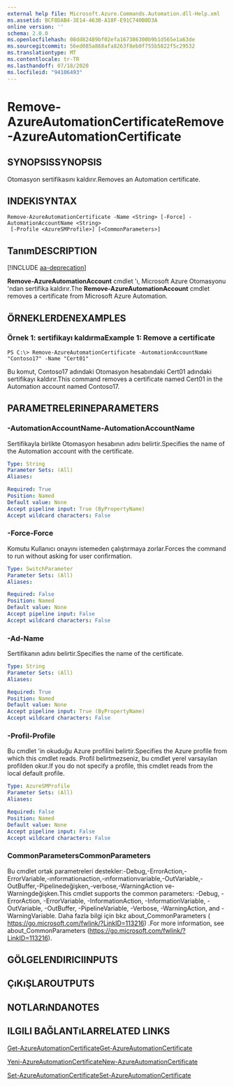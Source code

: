 ```yaml
---
external help file: Microsoft.Azure.Commands.Automation.dll-Help.xml
ms.assetid: BCF8DAB4-3E14-463B-A18F-E91C740B0D3A
online version: ''
schema: 2.0.0
ms.openlocfilehash: 08dd82489bf02efa167386300b9b1d565e1a63de
ms.sourcegitcommit: 56ed085a868afa8263f8eb0f755b5822f5c29532
ms.translationtype: MT
ms.contentlocale: tr-TR
ms.lasthandoff: 07/18/2020
ms.locfileid: "94106493"
---
```

# <span data-ttu-id="5cb30-101">Remove-AzureAutomationCertificate</span><span class="sxs-lookup"><span data-stu-id="5cb30-101">Remove-AzureAutomationCertificate</span></span>

## <span data-ttu-id="5cb30-102">SYNOPSIS</span><span class="sxs-lookup"><span data-stu-id="5cb30-102">SYNOPSIS</span></span>

<span data-ttu-id="5cb30-103">Otomasyon sertifikasını kaldırır.</span><span class="sxs-lookup"><span data-stu-id="5cb30-103">Removes an Automation certificate.</span></span>

## <span data-ttu-id="5cb30-104">INDEKI</span><span class="sxs-lookup"><span data-stu-id="5cb30-104">SYNTAX</span></span>

```
Remove-AzureAutomationCertificate -Name <String> [-Force] -AutomationAccountName <String>
 [-Profile <AzureSMProfile>] [<CommonParameters>]
```

## <span data-ttu-id="5cb30-105">Tanım</span><span class="sxs-lookup"><span data-stu-id="5cb30-105">DESCRIPTION</span></span>

[!INCLUDE [aa-deprecation](../include/aa-deprecation.md)]

<span data-ttu-id="5cb30-106">**Remove-AzureAutomationAccount** cmdlet 'ı, Microsoft Azure Otomasyonu 'ndan sertifika kaldırır.</span><span class="sxs-lookup"><span data-stu-id="5cb30-106">The **Remove-AzureAutomationAccount** cmdlet removes a certificate from Microsoft Azure Automation.</span></span>

## <span data-ttu-id="5cb30-107">ÖRNEKLERDEN</span><span class="sxs-lookup"><span data-stu-id="5cb30-107">EXAMPLES</span></span>

### <span data-ttu-id="5cb30-108">Örnek 1: sertifikayı kaldırma</span><span class="sxs-lookup"><span data-stu-id="5cb30-108">Example 1: Remove a certificate</span></span>
```
PS C:\> Remove-AzureAutomationCertificate -AutomationAccountName "Contoso17" -Name "Cert01"
```

<span data-ttu-id="5cb30-109">Bu komut, Contoso17 adındaki Otomasyon hesabındaki Cert01 adındaki sertifikayı kaldırır.</span><span class="sxs-lookup"><span data-stu-id="5cb30-109">This command removes a certificate named Cert01 in the Automation account named Contoso17.</span></span>

## <span data-ttu-id="5cb30-110">PARAMETRELERINE</span><span class="sxs-lookup"><span data-stu-id="5cb30-110">PARAMETERS</span></span>

### <span data-ttu-id="5cb30-111">-AutomationAccountName</span><span class="sxs-lookup"><span data-stu-id="5cb30-111">-AutomationAccountName</span></span>
<span data-ttu-id="5cb30-112">Sertifikayla birlikte Otomasyon hesabının adını belirtir.</span><span class="sxs-lookup"><span data-stu-id="5cb30-112">Specifies the name of the Automation account with the certificate.</span></span>

```yaml
Type: String
Parameter Sets: (All)
Aliases: 

Required: True
Position: Named
Default value: None
Accept pipeline input: True (ByPropertyName)
Accept wildcard characters: False
```

### <span data-ttu-id="5cb30-113">-Force</span><span class="sxs-lookup"><span data-stu-id="5cb30-113">-Force</span></span>
<span data-ttu-id="5cb30-114">Komutu Kullanıcı onayını istemeden çalıştırmaya zorlar.</span><span class="sxs-lookup"><span data-stu-id="5cb30-114">Forces the command to run without asking for user confirmation.</span></span>

```yaml
Type: SwitchParameter
Parameter Sets: (All)
Aliases: 

Required: False
Position: Named
Default value: None
Accept pipeline input: False
Accept wildcard characters: False
```

### <span data-ttu-id="5cb30-115">-Ad</span><span class="sxs-lookup"><span data-stu-id="5cb30-115">-Name</span></span>
<span data-ttu-id="5cb30-116">Sertifikanın adını belirtir.</span><span class="sxs-lookup"><span data-stu-id="5cb30-116">Specifies the name of the certificate.</span></span>

```yaml
Type: String
Parameter Sets: (All)
Aliases: 

Required: True
Position: Named
Default value: None
Accept pipeline input: True (ByPropertyName)
Accept wildcard characters: False
```

### <span data-ttu-id="5cb30-117">-Profil</span><span class="sxs-lookup"><span data-stu-id="5cb30-117">-Profile</span></span>
<span data-ttu-id="5cb30-118">Bu cmdlet 'in okuduğu Azure profilini belirtir.</span><span class="sxs-lookup"><span data-stu-id="5cb30-118">Specifies the Azure profile from which this cmdlet reads.</span></span>
<span data-ttu-id="5cb30-119">Profil belirtmezseniz, bu cmdlet yerel varsayılan profilden okur.</span><span class="sxs-lookup"><span data-stu-id="5cb30-119">If you do not specify a profile, this cmdlet reads from the local default profile.</span></span>

```yaml
Type: AzureSMProfile
Parameter Sets: (All)
Aliases: 

Required: False
Position: Named
Default value: None
Accept pipeline input: False
Accept wildcard characters: False
```

### <span data-ttu-id="5cb30-120">CommonParameters</span><span class="sxs-lookup"><span data-stu-id="5cb30-120">CommonParameters</span></span>
<span data-ttu-id="5cb30-121">Bu cmdlet ortak parametreleri destekler:-Debug,-ErrorAction,-ErrorVariable,-ınformationaction,-ınformationvariable,-OutVariable,-OutBuffer,-Pipelinedeğişken,-verbose,-WarningAction ve-Warningdeğişken.</span><span class="sxs-lookup"><span data-stu-id="5cb30-121">This cmdlet supports the common parameters: -Debug, -ErrorAction, -ErrorVariable, -InformationAction, -InformationVariable, -OutVariable, -OutBuffer, -PipelineVariable, -Verbose, -WarningAction, and -WarningVariable.</span></span> <span data-ttu-id="5cb30-122">Daha fazla bilgi için bkz about_CommonParameters ( https://go.microsoft.com/fwlink/?LinkID=113216) .</span><span class="sxs-lookup"><span data-stu-id="5cb30-122">For more information, see about_CommonParameters (https://go.microsoft.com/fwlink/?LinkID=113216).</span></span>

## <span data-ttu-id="5cb30-123">GÖLGELENDIRICI</span><span class="sxs-lookup"><span data-stu-id="5cb30-123">INPUTS</span></span>

## <span data-ttu-id="5cb30-124">ÇıKıŞLAR</span><span class="sxs-lookup"><span data-stu-id="5cb30-124">OUTPUTS</span></span>

## <span data-ttu-id="5cb30-125">NOTLARıNDA</span><span class="sxs-lookup"><span data-stu-id="5cb30-125">NOTES</span></span>

## <span data-ttu-id="5cb30-126">ILGILI BAĞLANTıLAR</span><span class="sxs-lookup"><span data-stu-id="5cb30-126">RELATED LINKS</span></span>

[<span data-ttu-id="5cb30-127">Get-AzureAutomationCertificate</span><span class="sxs-lookup"><span data-stu-id="5cb30-127">Get-AzureAutomationCertificate</span></span>](./Get-AzureAutomationCertificate.md)

[<span data-ttu-id="5cb30-128">Yeni-AzureAutomationCertificate</span><span class="sxs-lookup"><span data-stu-id="5cb30-128">New-AzureAutomationCertificate</span></span>](./New-AzureAutomationCertificate.md)

[<span data-ttu-id="5cb30-129">Set-AzureAutomationCertificate</span><span class="sxs-lookup"><span data-stu-id="5cb30-129">Set-AzureAutomationCertificate</span></span>](./Set-AzureAutomationCertificate.md)


